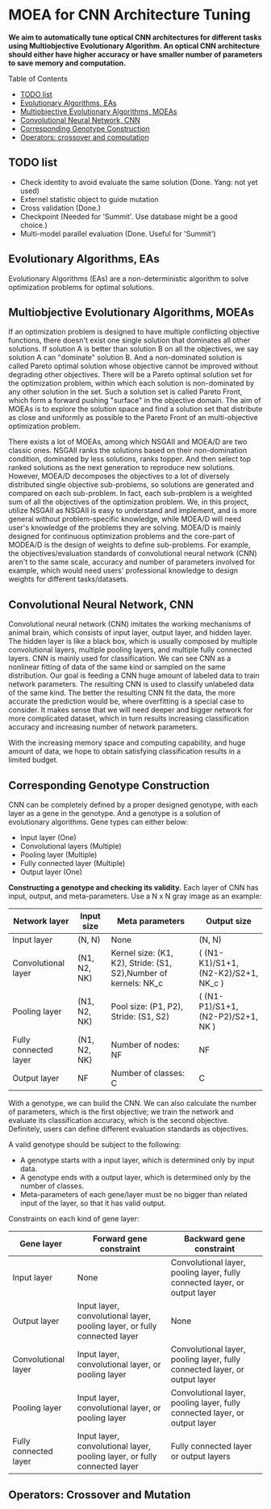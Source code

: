 # MOEA for CNN Architecture Tuning

__We aim to automatically tune optical CNN architectures for different tasks using Multiobjective Evolutionary Algorithm. An optical CNN architecture should either have higher accuracy or have smaller number of parameters to save memory and computation.__

Table of Contents
* [TODO list](#todo-list)
* [Evolutionary Algorithms, EAs](#evolutionary-algorithms--eas)
* [Multiobjective Evolutionary Algorithms, MOEAs](#multiobjective-evolutionary-algorithms--moeas)
* [Convolutional Neural Network, CNN](#convolutional-neural-network--cnn)
* [Corresponding Genotype Construction](#corresponding-genotype-construction)
* [Operators: crossover and computation](#operators--crossover-and-computation)

## TODO list
- Check identity to avoid evaluate the same solution (Done. Yang: not yet used)
- Externel statistic object to guide mutation
- Cross validation (Done.)
- Checkpoint (Needed for 'Summit'. Use database might be a good choice.)
- Multi-model parallel evaluation (Done.  Useful for 'Summit')

## Evolutionary Algorithms, EAs
Evolutionary Algorithms (EAs) are a non-deterministic algorithm to solve optimization problems for optimal solutions.

## Multiobjective Evolutionary Algorithms, MOEAs
If an optimization problem is designed to have multiple conflicting objective functions, there doesn't exist one single solution that dominates all other solutions. If solution A is better than solution B on all the objectives, we say solution A can "dominate" solution B. And a non-dominated solution is called Pareto optimal solution whose objective cannot be improved without degrading other objectives. There will be a Pareto optimal solution set for the optimization problem, within which each solution is non-dominated by any other solution in the set. Such a solution set is called Pareto Front, which form a forward pushing "surface" in the objective domain. The aim of MOEAs is to explore the solution space and find a solution set that distribute as close and uniformly as possible to the Pareto Front of an multi-objective optimization problem.

There exists a lot of MOEAs, among which NSGAII and MOEA/D are two classic ones. NSGAII ranks the solutions based on their non-domination condition, dominated by less solutions, ranks topper. And then select top ranked solutions as the next generation to reproduce new solutions. However, MOEA/D decomposes the objectives to a lot of diversely distributed single objective sub-problems, so solutions are generated and compared on each sub-problem. In fact, each sub-problem is a weighted sum of all the objectives of the optimization problem. We, in this project, utilize NSGAII as NSGAII is easy to understand and implement, and is more general without problem-specific knowledge, while MOEA/D will need user's knowledge of the problems they are solving. MOEA/D is mainly designed for continuous optimization problems and the core-part of MODEA/D is the design of weights to define sub-problems. For example, the objectives/evaluation standards of convolutional neural network (CNN) aren't to the same scale, accuracy and number of parameters involved for example, which would need users' professional knowledge to design weights for different tasks/datasets.

## Convolutional Neural Network, CNN

Convolutional neural network (CNN) imitates the working mechanisms of animal brain, which consists of input layer, output layer, and hidden layer. The hidden layer is like a black box, which is usually composed by multiple convolutional layers, multiple pooling layers, and multiple fully connected layers. CNN is mainly used for classification. We can see CNN as a nonlinear fitting of data of the same kind or sampled on the same distribution. Our goal is feeding a CNN huge amount of labeled data to train network parameters. The resulting CNN is used to classify unlabeled data of the same kind. The better the resulting CNN fit the data, the more accurate the prediction would be, where overfitting is a special case to consider. It makes sense that we will need deeper and bigger network for more complicated dataset, which in turn results increasing classification accuracy and increasing number of network parameters.

With the increasing memory space and computing capability, and huge amount of data, we hope to obtain satisfying classification results in a limited budget.

## Corresponding Genotype Construction
CNN can be completely defined by a proper designed genotype, with each layer as a gene in the genotype. And a genotype is a solution of evolutionary algorithms. Gene types can either below:

- Input layer (One)
- Convolutional layers (Multiple)
- Pooling layer (Multiple)
- Fully connected layer (Multiple)
- Output layer (One)

__Constructing a genotype and checking its validity.__ Each layer of CNN has input, output, and meta-parameters. Use a N x N gray image as an example:

Network layer|Input size|Meta parameters|Output size
---|---|---|---
Input layer|(N, N)|None|(N, N)
Convolutional layer|(N1, N2, NK)|Kernel size: (K1, K2), Stride: (S1, S2),Number of kernels: NK_c|( (N1-K1)/S1+1, (N2-K2)/S2+1, NK_c )
Pooling layer|(N1, N2, NK)|Pool size: (P1, P2), Stride: (S1, S2)|( (N1-P1)/S1+1, (N2-P2)/S2+1, NK )
Fully connected layer|(N1, N2, NK)|Number of nodes: NF|NF
Output layer|NF|Number of classes: C|C

With a genotype, we can build the CNN. We can also calculate the number of parameters, which is the first objective; we train the network and evaluate its classification accuracy, which is the second objective. Definitely, users can define different evaluation standards as objectives.

A valid genotype should be subject to the following:

- A genotype starts with a input layer, which is determined only by input data.
- A genotype ends with a output layer, which is determined only by the number of classes.
- Meta-parameters of each gene/layer must be no bigger than related input of the layer, so that it has valid output.

Constraints on each kind of gene layer:

Gene layer| Forward gene constraint| Backward gene constraint
---|---|---
Input layer| None| Convolutional layer, pooling layer, fully connected layer, or output layer
Output layer|  Input layer, convolutional layer, pooling layer, or fully connected layer| None
Convolutional layer| Input layer, convolutional layer, or pooling layer| Convolutional layer, pooling layer, fully connected layer, or output layer
Pooling layer| Input layer, convolutional layer, or pooling layer| Convolutional layer, pooling layer, fully connected layer, or output layer
Fully connected layer| Input layer, convolutional layer, pooling layer, or fully connected layer| Fully connected layer or output layers


## Operators: Crossover and Mutation


